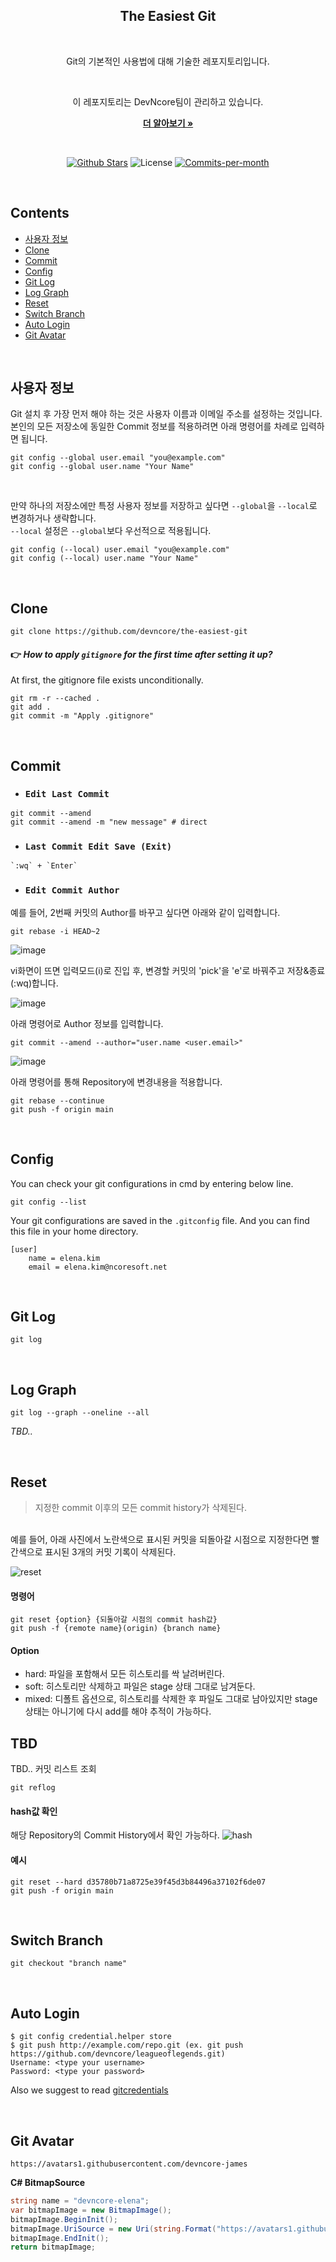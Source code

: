<div align=center>
  <h2>The Easiest Git</h2>
  <br/>

  Git의 기본적인 사용법에 대해 기술한 레포지토리입니다.
  
  <br />

  이 레포지토리는 DevNcore팀이 관리하고 있습니다.
  
  <a href="https://github.com/devncore/devncore"><strong>더 알아보기 »</strong></a>

  <br />
 
  <p align="center">
   <a href="https://github.com/devncore/the-easiest-git/stargazers"><img src="https://img.shields.io/github/stars/devncore/the-easiest-git" alt="Github Stars"></a>
   <img src="https://img.shields.io/github/license/devncore/the-easiest-git" alt="License">
   <a href="https://github.com/devncore/the-easiest-git/pulse"><img src="https://img.shields.io/github/commit-activity/m/devncore/the-easiest-git" alt="Commits-per-month"></a>
 </p>
</div>

<br />

## Contents
- [사용자 정보](#사용자-정보)
- [Clone](#clone)
- [Commit](#commit)
- [Config](#config)
- [Git Log](#git-log)
- [Log Graph](#log-graph)
- [Reset](#reset)
- [Switch Branch](#switch-branch)
- [Auto Login](#auto-login)
- [Git Avatar](#git-avatar)

<br />

## 사용자 정보 

Git 설치 후 가장 먼저 해야 하는 것은 사용자 이름과 이메일 주소를 설정하는 것입니다. <br>
본인의 모든 저장소에 동일한 Commit 정보를 적용하려면 아래 명령어를 차례로 입력하면 됩니다.

```git
git config --global user.email "you@example.com"
git config --global user.name "Your Name"
```

<br>

만약 하나의 저장소에만 특정 사용자 정보를 저장하고 싶다면 `--global`을 `--local`로 변경하거나 생략합니다. <br>
`--local` 설정은 `--global`보다 우선적으로 적용됩니다.

```git
git config (--local) user.email "you@example.com"
git config (--local) user.name "Your Name"
```

<br />

## Clone
```git
git clone https://github.com/devncore/the-easiest-git
```
#### :point_right: _How to apply `gitignore` for the first time after setting it up?_
At first, the gitignore file exists unconditionally.
```git
git rm -r --cached .
git add .
git commit -m "Apply .gitignore"
```
<br />  

## Commit
- ### `Edit Last Commit`
```
git commit --amend
git commit --amend -m "new message" # direct
```
    
- ### `Last Commit Edit Save (Exit)`
```
`:wq` + `Enter`
```
    
- ### `Edit Commit Author`
예를 들어, 2번째 커밋의 Author를 바꾸고 싶다면 아래와 같이 입력합니다.
```
git rebase -i HEAD~2
```
![image](https://user-images.githubusercontent.com/74305823/135565874-99e8ae67-4ee5-4de7-a440-157c90ed7fb0.png)

vi화면이 뜨면 입력모드(i)로 진입 후, 변경할 커밋의 'pick'을 'e'로 바꿔주고 저장&종료(:wq)합니다.

![image](https://user-images.githubusercontent.com/74305823/135565972-ffd5c078-dd02-4dec-b84d-b2fca2a16a37.png)

아래 명령어로 Author 정보를 입력합니다.
```
git commit --amend --author="user.name <user.email>"
```
![image](https://user-images.githubusercontent.com/74305823/135566231-bf30fb9d-5b8f-4569-9e5c-b783afcfff84.png)

아래 명령어를 통해 Repository에 변경내용을 적용합니다.
```
git rebase --continue
git push -f origin main
```

<br />

## Config
You can check your git configurations in cmd by entering below line.
```
git config --list
```

Your git configurations are saved in the `.gitconfig` file. And you can find this file in your home directory.
```git
[user]
	name = elena.kim
	email = elena.kim@ncoresoft.net
```
<br/>
    
## Git Log
```
git log
```
<br/>
       
## Log Graph

```git
git log --graph --oneline --all
```
_TBD.._

<br />

## Reset
> 지정한 commit 이후의 모든 commit history가 삭제된다.  
<br>
예를 들어, 아래 사진에서 노란색으로 표시된 커밋을 되돌아갈 시점으로 지정한다면 빨간색으로 표시된 3개의 커밋 기록이 삭제된다.  

![reset](https://user-images.githubusercontent.com/74305823/137444338-a235fbd5-1ca3-479f-90f5-4e5ffe10aaae.png)

#### 명령어 
```
git reset {option} {되돌아갈 시점의 commit hash값}
git push -f {remote name}(origin) {branch name}
```

#### Option
- hard: 파일을 포함해서 모든 히스토리를 싹 날려버린다. 
- soft: 히스토리만 삭제하고 파일은 stage 상태 그대로 남겨둔다. 
- mixed: 디폴트 옵션으로, 히스토리를 삭제한 후 파일도 그대로 남아있지만 stage 상태는 아니기에 다시 add를 해야 추적이 가능하다.

## TBD
TBD.. 커밋 리스트 조회
```
git reflog
```

#### hash값 확인
해당 Repository의 Commit History에서 확인 가능하다.
![hash](https://user-images.githubusercontent.com/74305823/137443208-51f07446-000e-4ed3-873c-8a0cd5635bf4.png)

#### 예시
```
git reset --hard d35780b71a8725e39f45d3b84496a37102f6de07
git push -f origin main
```

<br/>
    
## Switch Branch
```
git checkout "branch name"
```
<br/>
    
## Auto Login
```
$ git config credential.helper store
$ git push http://example.com/repo.git (ex. git push https://github.com/devncore/leagueoflegends.git)
Username: <type your username>
Password: <type your password>
```
Also we suggest to read [ gitcredentials](https://git-scm.com/docs/gitcredentials)

<br/>

## Git Avatar
```
https://avatars1.githubusercontent.com/devncore-james
```

**C# BitmapSource**
```csharp
string name = "devncore-elena";
var bitmapImage = new BitmapImage();
bitmapImage.BeginInit();
bitmapImage.UriSource = new Uri(string.Format("https://avatars1.githubusercontent.com/{0}", name);
bitmapImage.EndInit();
return bitmapImage;
```
